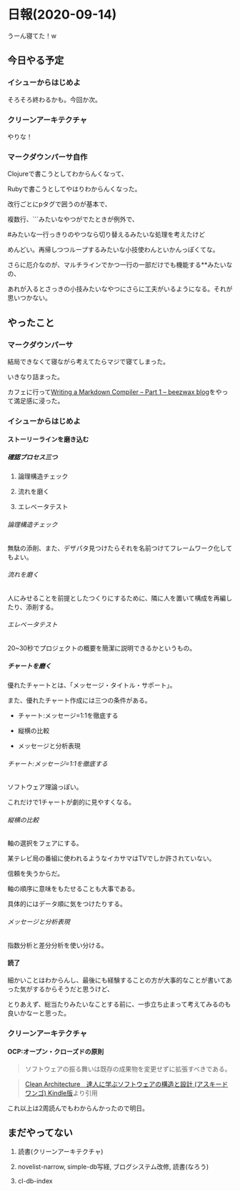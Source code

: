 # 日報(2020-09-14)

うーん寝てた！w

## 今日やる予定

### イシューからはじめよ

そろそろ終わるかも。今回か次。

### クリーンアーキテクチャ

やりな！

### マークダウンパーサ自作

Clojureで書こうとしてわからんくなって、

Rubyで書こうとしてやはりわからんくなった。

改行ごとにpタグで囲うのが基本で、

複数行、\`\`\`みたいなやつがでたときが例外で、

\#みたいな一行っきりのやつなら切り替えるみたいな処理を考えたけど

めんどい。再帰しつつループするみたいな小技使わんといかんっぽくてな。

さらに厄介なのが、マルチラインでかつ一行の一部だけでも機能する\*\*みたいなの、

あれが入るとさっきの小技みたいなやつにさらに工夫がいるようになる。それが思いつかない。

## やったこと

### マークダウンパーサ

結局できなくて寝ながら考えてたらマジで寝てしまった。

いきなり詰まった。

カフェに行って[Writing a Markdown Compiler &#8211; Part 1 &#8211; beezwax blog](https://blog.beezwax.net/2017/07/07/writing-a-markdown-compiler/)をやって満足感に浸った。

### イシューからはじめよ

#### ストーリーラインを磨き込む

##### 確認プロセス三つ

1. 論理構造チェック

2. 流れを磨く

3. エレベータテスト

###### 論理構造チェック

無駄の添削、また、デザパタ見つけたらそれを名前つけてフレームワーク化してもよい。

###### 流れを磨く

人にみせることを前提としたつくりにするために、隣に人を置いて構成を再編したり、添削する。

###### エレベータテスト

20~30秒でプロジェクトの概要を簡潔に説明できるかというもの。

##### チャートを磨く

優れたチャートとは、「メッセージ・タイトル・サポート」。

また、優れたチャート作成には三つの条件がある。

* チャート:メッセージ=1:1を徹底する

* 縦横の比較

* メッセージと分析表現

###### チャート:メッセージ=1:1を徹底する

ソフトウェア理論っぽい。

これだけで1チャートが劇的に見やすくなる。

###### 縦横の比較

軸の選択をフェアにする。

某テレビ局の番組に使われるようなイカサマはTVでしか許されていない。

信頼を失うからだ。

軸の順序に意味をもたせることも大事である。

具体的にはデータ順に気をつけたりする。

###### メッセージと分析表現

指数分析と差分分析を使い分ける。

#### 読了

細かいことはわからんし、最後にも経験することの方が大事的なことが書いてあった気がするからそうだと思うけど、

とりあえず、総当たりみたいなことする前に、一歩立ち止まって考えてみるのも良いかなーと思った。

### クリーンアーキテクチャ

#### OCP:オープン・クローズドの原則

> ソフトウェアの振る舞いは既存の成果物を変更せずに拡張すべきである。

> [Clean Architecture　達人に学ぶソフトウェアの構造と設計 (アスキードワンゴ) Kindle版](https://www.amazon.co.jp/dp/B07FSBHS2V/ref=dp-kindle-redirect?_encoding=UTF8&btkr=1)より引用

これ以上は2周読んでもわからんかったので明日。

## まだやってない

1. 読書(クリーンアーキテクチャ)

2. novelist-narrow, simple-db写経, ブログシステム改修,  読書(なろう)

3. cl-db-index
